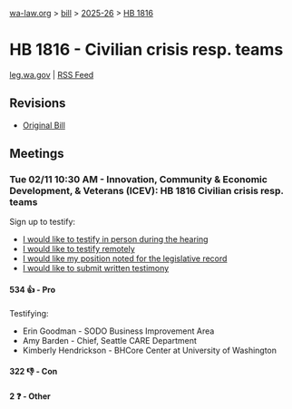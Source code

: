 [wa-law.org](/) > [bill](/bill/) > [2025-26](/bill/2025-26/) > [HB 1816](/bill/2025-26/hb/1816/)

# HB 1816 - Civilian crisis resp. teams
[leg.wa.gov](https://app.leg.wa.gov/billsummary?BillNumber=1816&Year=2025&Initiative=false) | [RSS Feed](./rss.xml)

## Revisions
* [Original Bill](1/)

## Meetings
### Tue 02/11 10:30 AM - Innovation, Community & Economic Development, & Veterans (ICEV): HB 1816 Civilian crisis resp. teams
Sign up to testify:
* [I would like to testify in person during the hearing](https://app.leg.wa.gov/csi/Testifier/Add?chamber=House&mId=32781&aId=163706&caId=25766&tId=1)
* [I would like to testify remotely](https://app.leg.wa.gov/csi/Testifier/Add?chamber=House&mId=32781&aId=163706&caId=25766&tId=2)
* [I would like my position noted for the legislative record](https://app.leg.wa.gov/csi/Testifier/Add?chamber=House&mId=32781&aId=163706&caId=25766&tId=3)
* [I would like to submit written testimony](https://app.leg.wa.gov/csi/Testifier/Add?chamber=House&mId=32781&aId=163706&caId=25766&tId=4)

#### 534 👍 - Pro
Testifying:
* Erin Goodman - SODO Business Improvement Area
* Amy Barden - Chief, Seattle CARE Department
* Kimberly Hendrickson - BHCore Center at University of Washington

#### 322 👎 - Con

#### 2 ❓ - Other
